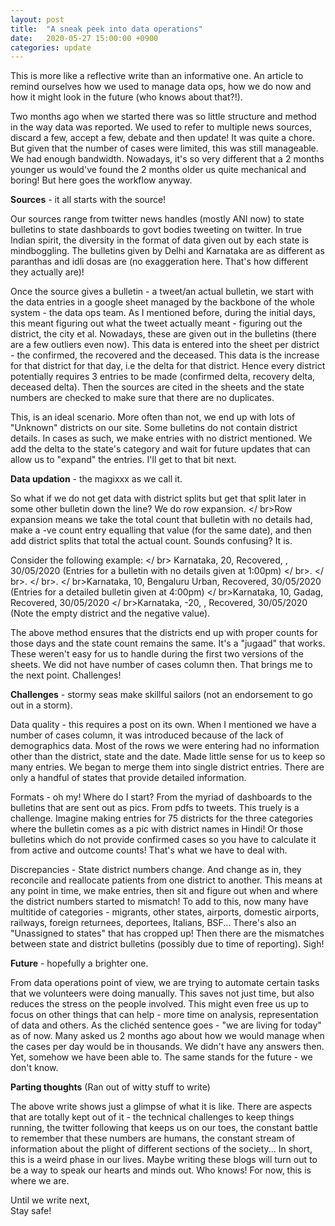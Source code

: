 ```yaml
---
layout: post
title:  "A sneak peek into data operations"
date:   2020-05-27 15:00:00 +0900
categories: update
---
```


This is more like a reflective write than an informative one. An article to remind ourselves how we used to manage data ops, how we do now and how it might look in the future (who knows about that?!).

Two months ago when we started there was so little structure and method in the way data was reported. We used to refer to multiple news sources, discard a few, accept a few, debate and then update! It was quite a chore. But given that the number of cases were limited, this was still manageable. We had enough bandwidth. Nowadays, it's so very different that a 2 months younger us would've found the 2 months older us quite mechanical and boring! But here goes the workflow anyway.

<b>Sources</b> - it all starts with the source!

Our sources range from twitter news handles (mostly ANI now) to state bulletins to state dashboards to govt bodies tweeting on twitter. In true Indian spirit, the diversity in the format of data given out by each state is mindboggling. The bulletins given by Delhi and Karnataka are as different as paranthas and idli dosas are (no exaggeration here. That's how different they actually are)! 

Once the source gives a bulletin - a tweet/an actual bulletin, we start with the data entries in a google sheet managed by the backbone of the whole system - the data ops team. As I mentioned before, during the initial days, this meant figuring out what the tweet actually meant - figuring out the district, the city et al. Nowadays, these are given out in the bulletins (there are a few outliers even now). This data is entered into the sheet per district - the confirmed, the recovered and the deceased. This data is the increase for that district for that day, i.e the delta for that district. Hence every district potentially requires 3 entries to be made (confirmed delta, recovery delta, deceased delta). Then the sources are cited in the sheets and the state numbers are checked to make sure that there are no duplicates. 

This, is an ideal scenario. More often than not, we end up with lots of "Unknown" districts on our site. Some bulletins do not contain district details. In cases as such, we make entries with no district mentioned. We add the delta to the state's category and wait for future updates that can allow us to "expand" the entries. I'll get to that bit next.

<b>Data updation</b> - the magixxx as we call it.

So what if we do not get data with district splits but get that split later in some other bulletin down the line? We do row expansion. 
</ br>Row expansion means we take the total count that bulletin with no details had, make a -ve count entry equalling that value (for the same date), and then add district splits that total the actual count. Sounds confusing? It is. 

Consider the following example: </ br>
Karnataka, 20, Recovered, , 30/05/2020 (Entries for a bulletin with no details given at 1:00pm)
</ br>.
</ br>.
</ br>.
</ br>Karnataka, 10, Bengaluru Urban, Recovered, 30/05/2020 (Entries for a detailed bulletin given at 4:00pm) 
</ br>Karnataka, 10, Gadag, Recovered, 30/05/2020
</ br>Karnataka, -20, , Recovered, 30/05/2020 (Note the empty district and the negative value).

The above method ensures that the districts end up with proper counts for those days and the state count remains the same. It's a "jugaad" that works. These weren't easy for us to handle during the first two versions of the sheets. We did not have number of cases column then. That brings me to the next point. Challenges!

<b>Challenges</b> - stormy seas make skillful sailors (not an endorsement to go out in a storm).

Data quality - this requires a post on its own. When I mentioned we have a number of cases column, it was introduced because of the lack of demographics data. Most of the rows we were entering had no information other than the district, state and the date. Made little sense for us to keep so many entries. We began to merge them into single district entries. There are only a handful of states that provide detailed information.

Formats - oh my! Where do I start? From the myriad of dashboards to the bulletins that are sent out as pics. From pdfs to tweets. This truely is a challenge. Imagine making entries for 75 districts for the three categories where the bulletin comes as a pic with district names in Hindi! Or those bulletins which do not provide confirmed cases so you have to calculate it from active and outcome counts! That's what we have to deal with.

Discrepancies - State district numbers change. And change as in, they reconcile and reallocate patients from one district to another. This means at any point in time, we make entries, then sit and figure out when and where the district numbers started to mismatch! To add to this, now many have multitide of categories - migrants, other states, airports, domestic airports, railways, foreign returnees, deportees, Italians, BSF... There's also an "Unassigned to states" that has cropped up! Then there are the mismatches between state and district bulletins (possibly due to time of reporting). Sigh!

<b>Future</b> - hopefully a brighter one.

From data operations point of view, we are trying to automate certain tasks that we volunteers were doing manually. This saves not just time, but also reduces the stress on the people involved. This might even free us up to focus on other things that can help - more time on analysis, representation of data and others. As the clichéd sentence goes - "we are living for today" as of now. Many asked us 2 months ago about how we would manage when the cases per day would be in thousands. We didn't have any answers then. Yet, somehow we have been able to. The same stands for the future - we don't know.

<b>Parting thoughts</b> (Ran out of witty stuff to write)

The above write shows just a glimpse of what it is like. There are aspects that are totally kept out of it - the technical challenges to keep things running, the twitter following that keeps us on our toes, the constant battle to remember that these numbers are humans, the constant stream of information about the plight of different sections of the society... In short, this is a weird phase in our lives. Maybe writing these blogs will turn out to be a way to speak our hearts and minds out. Who knows! For now, this is where we are. 

Until we write next,</br>
Stay safe!






